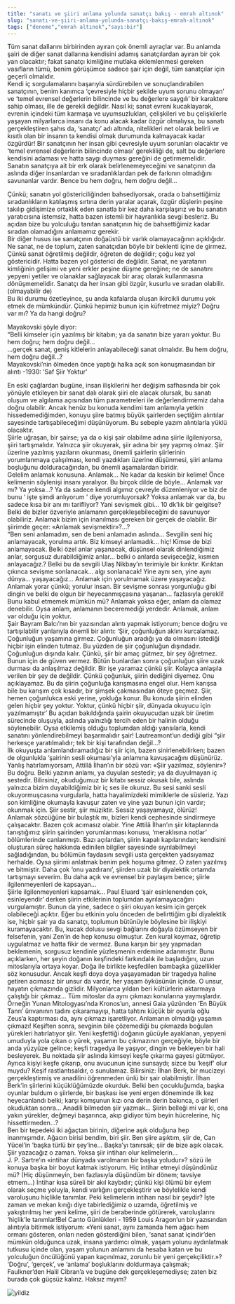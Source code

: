 ```yaml
---
title: "sanatı ve şiiri anlama yolunda sanatçı bakış - emrah altınok"
slug: "sanatı-ve-şiiri-anlama-yolunda-sanatçı-bakış-emrah-altınok"
tags: ["deneme","emrah altınok","sayı:bir"]
---
```


Tüm sanat dallarını birbirinden ayıran çok önemli ayraçlar var. Bu anlamda şairi de diğer sanat dallarına kendisini adamış sanatçılardan ayıran bir çok yan olacaktır; fakat sanatçı kimliğine mutlaka eklemlenmesi gereken vasıfların tümü, benim görüşümce sadece şair için değil, tüm sanatçılar için geçerli olmalıdır.\
Kendi iç sorgulamalarını başarıyla sürdürebilen ve sonuçlandırabilen sanatçının, benim kanımca ‘çevresiyle hiçbir şekilde uyum sorunu olmayan’ ve ‘temel evrensel değerlerin bilincinde ve bu değerlere saygılı’ bir karaktere sahip olması, ille de gerekli değildir. Nasıl ki; sanat evreni kucaklayarak, evrenin içindeki tüm karmaşa ve uyumsuzlukları, çelişkileri ve bu çelişkilerle yaşayan milyarlarca insanı da konu alacak kadar özgür olmalıysa, bu sanatı gerçekleştiren şahıs da, ‘sanatçı’ adı altında, nitelikleri net olarak belirli ve kısıtlı olan bir insanın ta kendisi olmak durumunda kalmayacak kadar özgürdür! Bir sanatçının her insan gibi çevresiyle uyum sorunları olacaktır ve ‘temel evrensel değerlerin bilincinde olması’ gerekliliği de, salt bu değerlere kendisini adaması ve hatta saygı duyması gereğini de getirmemelidir.\
Sanatın sanatçıya ait bir erk olarak belirlenemeyeceğini ve sanatçının da aslında diğer insanlardan ve sıradanlıklardan pek de farkının olmadığını savunanlar vardır. Bence bu hem doğru, hem doğru değil…

Çünkü; sanatın yol göstericiliğinden bahsediyorsak, orada o bahsettiğimiz sıradanlıkların katılaşmış sırtına derin yaralar açarak, özgür düşlerin peşine takılıp gidişimize ortaklık eden sanatla bir kez daha karşılaşırız ve bu sanatın yaratıcısına istemsiz, hatta bazen istemli bir hayranlıkla sevgi besleriz. Bu açıdan bize bu yolculuğu tanıtan sanatçının hiç de bahsettiğimiz kadar sıradan olamadığını anlamamız gerekir.\
Bir diğer husus ise sanatçının doğaüstü bir varlık olamayacağının açıklığıdır. Ne sanat, ne de toplum, zaten sanatçıdan böyle bir beklenti içine de girmez. Çünkü sanat öğretilmiş değildir, öğreten de değildir; çoğu kez yol göstericidir. Hatta bazen yol gösterici de değildir. Sanat, ne yaratanın kimliğinin gelişimi ve yeni erkler peşine düşme gereğine; ne de sanatını yepyeni yetiler ve olanaklar sağlayacak bir araç olarak kullanmasına dönüşmemelidir. Sanatçı da her insan gibi özgür, kusurlu ve sıradan olabilir. (olmayabilir de)\
Bu iki durumu özetleyince, şu anda kafalarda oluşan ikircikli durumu yok etmek de mümkündür. Çünkü hepimiz bunun için küfretmez miyiz? Doğru var mı? Ya da hangi doğru?

Mayakovski şöyle diyor:\
“Belli kimseler için yazılmış bir kitabın; ya da sanatın bize yararı yoktur. Bu hem doğru; hem doğru değil…\
…gerçek sanat, geniş kitlelerin anlayabileceği sanat olmalıdır. Bu hem doğru, hem doğru değil…?\
Mayakovski’nin ölmeden önce yaptığı halka açık son konuşmasından bir alıntı -1930: ‘Saf Şiir Yoktur’

En eski çağlardan bugüne, insan ilişkilerini her değişim safhasında bir çok yönüyle etkileyen bir sanat dalı olarak şiiri ele alacak olursak, bu sanatı oluşum ve algılama açısından tüm parametreleri ile değerlendirmemiz daha doğru olabilir. Ancak henüz bu konuda kendimi tam anlamıyla yetkin hissedemediğimden, konuyu şiire batmış büyük şairlerden seçtiğim alıntılar sayesinde tartışabileceğimi düşünüyorum. Bu sebeple yazım alıntılarla yüklü olacaktır.\
Şiirle uğraşan, bir şairse; ya da o kişi şair olabilme adına şiirle ilgileniyorsa, şiiri tartışmalıdır. Yalnızca şiir okuyarak, şiir adına bir şey yapmış olmaz. Şiir üzerine yazılmış yazıların okunması, önemli şairlerin şiirlerinin yorumlanmaya çalışılması, kendi yazdıkları üzerine düşünmesi, şiiri anlama boşluğunu dolduracağından, bu önemli aşamalardan biridir.\
Gelelim anlamak konusuna. Anlamak… Ne kadar da keskin bir kelime! Önce kelimenin söylenişi insanı yaralıyor. Bu birçok dilde de böyle… Anlamak var mı? Ya yoksa…? Ya da sadece kendi algımız çevreyle düzenleniyor ve biz de bunu ‘ işte şimdi anlıyorum ’ diye yorumluyorsak? Yoksa anlamak var da, bu sadece kısa bir anı mı tarifliyor? Yani sevişmek gibi… 10 dk’lık bir gelgitse? Belki de bizler özveriyle anlamanın gerçekleşebileceğini de savunuyor olabiliriz. Anlamak bizim için inanılması gereken bir gerçek de olabilir. Bir şiirimde geçer: «Anlamak sevişmektir»?…?\
“Ben seni anlamadım, sen de beni anlamadın aslında… Sevgilin seni hiç anlamayacak, yorulma artık. Biz kimseyi anlamadık… hiç! Kimse de bizi anlamayacak. Belki özel anlar yaşanacak, düşünsel olarak dinlendiğimiz anlar, sorgusuz durabildiğimiz anlar… belki o anlarda sevişeceğiz, kısmen anlayacağız.? Belki bu da sevgili Ulaş Nikbay’ın terimiyle bir kırıktır. Kırıktan çıkınca sevişme sonlanacak… algı sonlanacak! Yine aynı sen, yine aynı dünya… yaşayacağız… Anlamak için yorulmamak üzere yaşayacağız. Anlamak yorar çünkü; yorulur insan. Bir sevişme sonrası yorgunluğu gibi dingin ve belki de olgun bir heyecanmışçasına yaşanan… fazlasıyla gerekli! Bunu kabul etmemek mümkün mü? Anlamak yoksa eğer, anlam da olamaz denebilir. Oysa anlam, anlamanın beceremediği yerdedir. Anlamak, anlam var olduğu için yoktur.\
Şair Bayram Balcı’nın bir yazısından alıntı yapmak istiyorum; bence doğru ve tartışılabilir yanlarıyla önemli bir alıntı: ‘Şiir, çoğunluğun aklını kurcalamaz. Çoğunluğun yaşamına girmez. Çoğunluğun aradığı ya da olmasını istediği hiçbir işin elinden tutmaz. Bu yüzden de şiir çoğunluğun dışındadır. Çoğunluğun dışında kalır. Çünkü, şiir bir amaç gütmez, bir şey öğretmez. Bunun için de güven vermez. Bütün bunlardan sonra çoğunluğun şiire uzak durması da anlaşılmaz değildir. Bir işe yaramaz çünkü şiir. Kolayca anlaşıla verilen bir şey de değildir. Çünkü çoğunluk, şiirin dediğini diyemez. Onu açıklayamaz. Bu da şiirin çoğunluğa karışmasına engel olur. Hem karışsa bile bu karışım çok kısadır, bir şimşek çakmasından öteye geçmez. Şiir, hemen çoğunlukca eski yerine, yokluğa konur. Bu konuda şiirin elinden gelen hiçbir şey yoktur. Yoktur, çünkü hiçbir şiir, dünyada okuyucu için yazılmamıştır’ Bu açıdan bakıldığında şairin okuyucudan uzak bir üretim sürecinde oluşuyla, aslında yalnızlığı tercih eden bir halinin olduğu söylenebilir. Oysa etkilemiş olduğu toplumdan aldığı yansılarla, kendi sanatını yönlendirebilmeyi başarmalıdır şair! Lautreamont’un dediği gibi “şiir herkesçe yaratılmalıdır; tek bir kişi tarafından değil…?\
İlk okuyuşta anlamlandıramadığız bir şiir için, bazen sinirlenebilirken; bazen de olgunlukla ‘şairinin sesli okuması’yla anlamına kavuşacağını düşünürüz. Yanlış hatırlamıyorsam, Attillâ İlhan’ın bir sözü var: «Şiir yazılmaz, söylenir»? Bu doğru. Belki yazının anlamı, ya duyulan sestedir; ya da duyulmayan iç sestedir. Bilirsiniz, okuduğumuz bir kitabı sessiz okusak bile, aslında yalnızca bizim duyabildiğimiz bir iç ses ile okuruz. Bu sesi sanki sesli okuyormuşcasına vurgularla, hatta hayalimizdeki mimiklerle de süsleriz. Yazı son kimliğine okumayla kavuşur zaten ve yine yazı bunun için vardır; okunmak için. Şiir sestir, şiir müziktir. Sessiz yaşayamayız, ölürüz!\
Anlamak sözcüğüne bir bulaştık mı, bizleri kendi cephesinde sindirmeye çalışacaktır. Bazen çok acımasız olabir. Yine Attilâ İlhan’ın şiir kitaplarında tanıştığımız şiirin şairinden yorumlanması konusu, ‘meraklısına notlar’ bölümlerinde canlanmıştı. Bazı açılardan, şiirin kapalı kapılarından; kendisini oluşturan süreç hakkında edinilen bilgiler sayesinde sıyrılabilmeyi sağladığından, bu bölümün faydasını sevgili usta gerçekten yadsıyamaz herhalde. Oysa şiirimi anlatmak benim pek hoşuma gitmez. O zaten yazılmış ve bitmiştir. Daha çok ‘onu yazdıranı’, şiirden uzak bir diyalektik ortamda tartışmayı severim. Bu daha açık ve evrensel bir paylaşım bence; şiirle ilgilenmeyenleri de kapsayan…\
Şiirle ilgilenmeyenleri kapsamak… Paul Eluard ‘şair esinlenenden çok, esinleyendir’ derken şiirin etkilerinin toplumdan ayrılamayacağını vurgulamıştır. Bunun da yine, sadece o şiiri okuyan kesim için gerçek olabileceği açıktır. Eğer bu etkinin yolu önceden de belirttiğim gibi diyalektik ise, hiçbir şair ya da sanatçı, toplumun bütünüyle böylesine bir ilişkiyi kuramayacaktır. Bu, kucak dolusu sevgi bağlarını doğayla özümseyen bir felsefenin, yani Zen’in de hep konusu olmuştur. Zen kural koymaz, öğretip uygulatmaz ve hatta fikir de vermez. Buna karşın bir şey yapmadan beklemenin, sorgusuz kendinle yüzleşmenin erdemine adanmıştır. Bunu açıklarken, her şeyin doğanın keşfindeki farkındalık ile başladığını, uzun mitoslarıyla ortaya koyar. Doğa ile birlikte keşfedilen bambaşka güzellikler söz konusudur. Ancak keşfi doya doya yaşayamadan bir tragedya haline getiren acımasız bir unsur da vardır, her yaşam öyküsünün içinde. O unsur, hayatın çıkmazında gizlidir. Milyonlarca yıldan beri kültürlerin aktarmaya çalıştığı bir çıkmaz… Tüm mitoslar da aynı çıkmazı konularına yaymışlardır. Örneğin Yunan Mitologyası’nda Kronos’un, annesi Gaia yüzünden ‘En Büyük Tanrı’ ünvanının tadını çıkaramayışı, hatta tahtını küçük bir oyunla oğlu Zeus’a kaptırması da, aynı çıkmazı işaretliyor. Anlamanın olmadığı yaşamın çıkmazı! Keşiften sonra, sevginin bile çözemediği bu çıkmazda boğulan yürekleri hatırlatıyor şiir. Yeni keşfettiği doğanın gücüyle ayaklanan, yepyeni umuduyla yola çıkan o yürek, yaşamın bu çıkmazının gerçeğiyle, böyle bir anda yüzyüze gelince; keşfi tragedya ile yaşıyor, dingin ve bekleyen bir hali besleyerek. Bu noktada şiir aslında kimseyi keşfe çıkarma gayesi gütmüyor. Ayrıca kişiyi keşfe çıkarıp, onu avucunun içine sunsaydı; sizce bu ‘keşif’ olur muydu? Keşif rastlantısaldır, o sunulamaz.
Bilirsiniz: İlhan Berk, bir mucizeyi gerçekleştirmiş ve anadilini öğrenmeden ünlü bir şair olabilmiştir. İlhan Berk’in şiirlerini küçüklüğümüzde okurduk. Belki ben çocukluğumda, başka oyunlar buldum o şiirlerde, bir başkası ise yeni ergen döneminde ilk kez heyecanlandı belki; karşı komşunun kızı ona derin derin bakınca, o şiirleri okuduktan sonra…
Anadili bilmeden şiir yazmak… Şiirin belleği mi var ki, ona yakın yürekler, değmeyi başarınca, akıp gidiyor tüm beyin hücrelerine, hiç hissettirmeden…?\
Ben bir tepedeki iki ağaçtan birinin, diğerine aşık olduğuna hep inanmışımdır. Ağacın birisi bendim, biri şiir. Ben şiire aşıktım, şiir de, Can Yücel’in ‘başka türlü bir şey’ine… Başka’yı tanırsak; şiir de bize aşık olacak. Şiir yazacağız o zaman. Yoksa şiir intiharı olur kelimelerin…\
J. P. Sartre’ın «intihar dünyada varolmanın bir başka yoludur»? sözü ile konuya başka bir boyut katmak istiyorum. Hiç intihar etmeyi düşündünüz mü? (Hiç düşünmeyin, ben fazlasıyla düşündüm bir dönem; tavsiye etmem…) İntihar kısa süreli bir akıl kaybıdır; çünkü kişi ölümü bir eylem olarak seçme yoluyla, kendi varlığını gerçekleştirir ve böylelikle kendi varoluşunu hiçlikle tanımlar. Peki kelimelerin intiharı nasıl bir şeydir? İşte zaman ve mekan kırığı diye tabirlediğimiz o uzamda, öğretilmiş ve yakıştırılmış her yeni kelime, şiiri de beraberinde götürerek, varoluşlarını ‘hiçlik’le tanımlar!Bel Canto Günlükleri - 1959
Louis Aragon’un bir yazısından alıntıyla bitirmek istiyorum: «Yeni sanat, aynı zamanda hem ağacı hem ormanı gösteren, onları neden gösterdiğini bilen, ‘sanat sanat içindir’den mümkün olduğunca uzak, insana yardımcı olmak, yaşam yolunu aydınlatmak tutkusu içinde olan, yaşam yolunun anlamını da hesaba katan ve bu yolculuğun öncülüğünü yapan kaçınılmaz, zorunlu bir yeni gerçekçiliktir.»?\
‘Doğru’, ‘gerçek’, ve ‘anlama’ boşluklarını doldurmaya çalışmak; Faulkner’den Halil Cibran’a ve bugüne dek gerçekleşemediyse; zaten biz burada çok güçsüz kalırız.
Haksız mıyım?

![yildiz](/img/ky01_12_zaferyalcinpinar.jpg)

